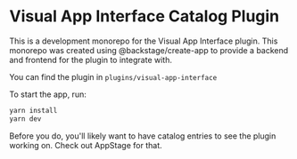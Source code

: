 # Visual App Interface Catalog Plugin

This is a development monorepo for the Visual App Interface plugin. This monorepo was created using @backstage/create-app to provide a backend and frontend for the plugin to integrate with.

You can find the plugin in `plugins/visual-app-interface`

To start the app, run:

```sh
yarn install
yarn dev
```

Before you do, you'll likely want to have catalog entries to see the plugin working on. Check out AppStage for that.